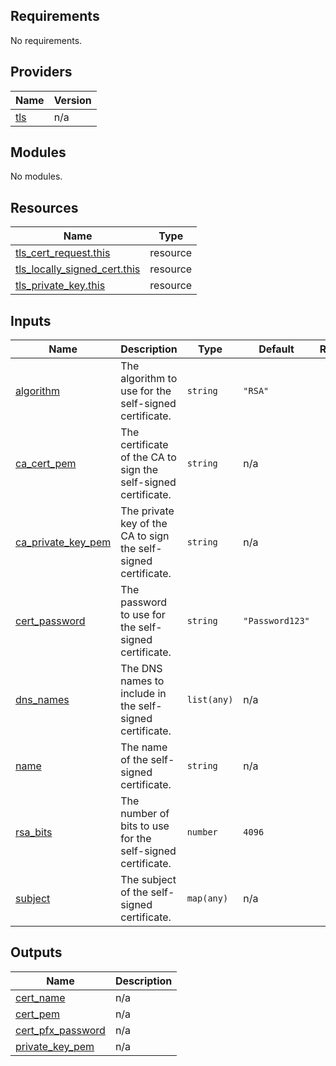 

<!-- BEGIN_TF_DOCS -->
## Requirements

No requirements.

## Providers

| Name | Version |
|------|---------|
| <a name="provider_tls"></a> [tls](#provider\_tls) | n/a |

## Modules

No modules.

## Resources

| Name | Type |
|------|------|
| [tls_cert_request.this](https://registry.terraform.io/providers/hashicorp/tls/latest/docs/resources/cert_request) | resource |
| [tls_locally_signed_cert.this](https://registry.terraform.io/providers/hashicorp/tls/latest/docs/resources/locally_signed_cert) | resource |
| [tls_private_key.this](https://registry.terraform.io/providers/hashicorp/tls/latest/docs/resources/private_key) | resource |

## Inputs

| Name | Description | Type | Default | Required |
|------|-------------|------|---------|:--------:|
| <a name="input_algorithm"></a> [algorithm](#input\_algorithm) | The algorithm to use for the self-signed certificate. | `string` | `"RSA"` | no |
| <a name="input_ca_cert_pem"></a> [ca\_cert\_pem](#input\_ca\_cert\_pem) | The certificate of the CA to sign the self-signed certificate. | `string` | n/a | yes |
| <a name="input_ca_private_key_pem"></a> [ca\_private\_key\_pem](#input\_ca\_private\_key\_pem) | The private key of the CA to sign the self-signed certificate. | `string` | n/a | yes |
| <a name="input_cert_password"></a> [cert\_password](#input\_cert\_password) | The password to use for the self-signed certificate. | `string` | `"Password123"` | no |
| <a name="input_dns_names"></a> [dns\_names](#input\_dns\_names) | The DNS names to include in the self-signed certificate. | `list(any)` | n/a | yes |
| <a name="input_name"></a> [name](#input\_name) | The name of the self-signed certificate. | `string` | n/a | yes |
| <a name="input_rsa_bits"></a> [rsa\_bits](#input\_rsa\_bits) | The number of bits to use for the self-signed certificate. | `number` | `4096` | no |
| <a name="input_subject"></a> [subject](#input\_subject) | The subject of the self-signed certificate. | `map(any)` | n/a | yes |

## Outputs

| Name | Description |
|------|-------------|
| <a name="output_cert_name"></a> [cert\_name](#output\_cert\_name) | n/a |
| <a name="output_cert_pem"></a> [cert\_pem](#output\_cert\_pem) | n/a |
| <a name="output_cert_pfx_password"></a> [cert\_pfx\_password](#output\_cert\_pfx\_password) | n/a |
| <a name="output_private_key_pem"></a> [private\_key\_pem](#output\_private\_key\_pem) | n/a |
<!-- END_TF_DOCS -->
